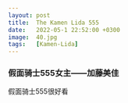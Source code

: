 ```yaml
---
layout: post
title:  The Kamen Lida 555
date:   2022-05-1 22:52:00 +0300
image:  40.jpg
tags:   [Kamen-Lida]
---
```



### 假面骑士555女主——加藤美佳
假面骑士555很好看
